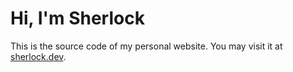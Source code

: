 # Hi, I'm Sherlock

This is the source code of my personal website. You may visit it at [sherlock.dev](https://sherlock-dev.netlify.app/).
